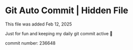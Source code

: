 # Git Auto Commit | Hidden File

This file was added Feb 12, 2025

Just for fun and keeping my daily git commit active 🤪

commit number: 236648
